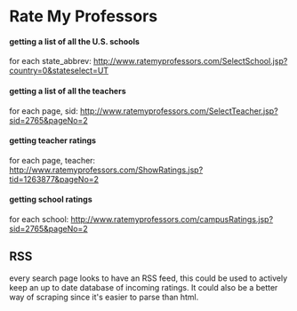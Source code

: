 # Rate My Professors

#### getting a list of all the U.S. schools
for each state_abbrev:
  http://www.ratemyprofessors.com/SelectSchool.jsp?country=0&stateselect=UT
  
  
#### getting a list of all the teachers

for each page, sid:
  http://www.ratemyprofessors.com/SelectTeacher.jsp?sid=2765&pageNo=2
  
  
#### getting teacher ratings

for each page, teacher:
  http://www.ratemyprofessors.com/ShowRatings.jsp?tid=1263877&pageNo=2

#### getting school ratings

for each school:
  http://www.ratemyprofessors.com/campusRatings.jsp?sid=2765&pageNo=2

## RSS

every search page looks to have an RSS feed, this could be used to
actively keep an up to date database of incoming ratings. It could
also be a better way of scraping since it's easier to parse than html.
